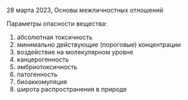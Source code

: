 28 марта 2023, Основы межличностных отношений

Параметры опасности вещества:
1) абсолютная токсичность
2) минимально действующие (пороговые) концентрации
3) воздействие на молекулярном уровне
4) канцерогенность
5) эмбриотоксичность
6) патогенность
7) биоаккомуляция
8) широта распространения в природе